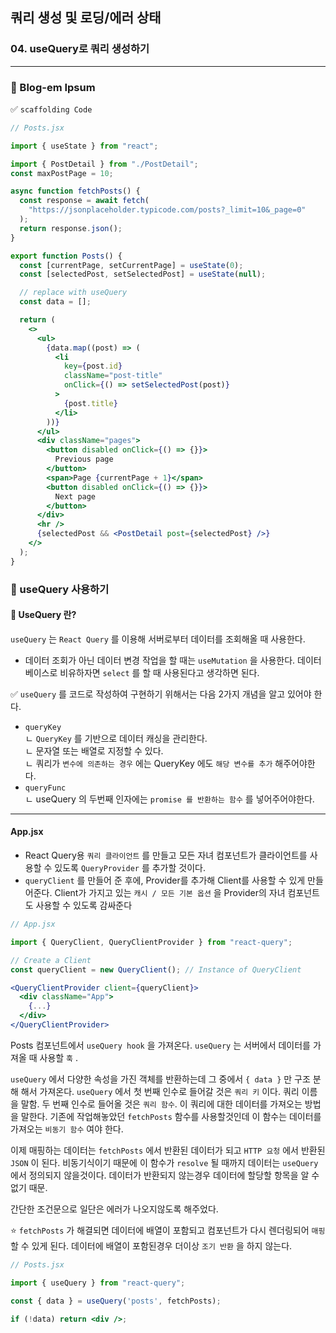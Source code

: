 ## 쿼리 생성 및 로딩/에러 상태
### 04. useQuery로 쿼리 생성하기
---------------------------------------------

### 📌 Blog-em Ipsum


✅ `scaffolding Code`

```jsx
// Posts.jsx

import { useState } from "react";

import { PostDetail } from "./PostDetail";
const maxPostPage = 10;

async function fetchPosts() {
  const response = await fetch(
    "https://jsonplaceholder.typicode.com/posts?_limit=10&_page=0"
  );
  return response.json();
}

export function Posts() {
  const [currentPage, setCurrentPage] = useState(0);
  const [selectedPost, setSelectedPost] = useState(null);

  // replace with useQuery
  const data = [];

  return (
    <>
      <ul>
        {data.map((post) => (
          <li
            key={post.id}
            className="post-title"
            onClick={() => setSelectedPost(post)}
          >
            {post.title}
          </li>
        ))}
      </ul>
      <div className="pages">
        <button disabled onClick={() => {}}>
          Previous page
        </button>
        <span>Page {currentPage + 1}</span>
        <button disabled onClick={() => {}}>
          Next page
        </button>
      </div>
      <hr />
      {selectedPost && <PostDetail post={selectedPost} />}
    </>
  );
}

```

### 📌 useQuery 사용하기

#### 📍 UseQuery 란?

`useQuery` 는 `React Query` 를 이용해 서버로부터 데이터를 조회해올 때 사용한다.
 * 데이터 조회가 아닌 데이터 변경 작업을 할 때는 `useMutation` 을 사용한다.
데이터베이스로 비유하자면 `select` 를 할 때 사용된다고 생각하면 된다.

✅ `useQuery` 를 코드로 작성하여 구현하기 위해서는 다음 2가지 개념을 알고 있어야 한다. 
- `queryKey` <br>
	ㄴ `QueryKey` 를 기반으로 데이터 캐싱을 관리한다. <br>
	ㄴ 문자열 또는 배열로 지정할 수 있다. <br>
    ㄴ 쿼리가 `변수에 의존하는 경우` 에는 QueryKey 에도 `해당 변수를 추가` 해주어야한다. 
- `queryFunc` <br>
	ㄴ useQuery 의 두번째 인자에는 `promise 를 반환하는 함수` 를 넣어주어야한다.

<hr> 

#### App.jsx

- React Query용 `쿼리 클라이언트` 를 만들고 모든 자녀 컴포넌트가 클라이언트를 사용할 수 있도록 `QueryProvider` 를 추가할 것이다.
- `queryClient` 를 만들어 준 후에, Provider를 추가해 Client를 사용할 수 있게 만들어준다.
Client가 가지고 있는 `캐시 / 모든 기본 옵션` 을 Provider의 자녀 컴포넌트도 사용할 수 있도록 감싸준다


```jsx
// App.jsx

import { QueryClient, QueryClientProvider } from "react-query";

// Create a Client
const queryClient = new QueryClient(); // Instance of QueryClient

<QueryClientProvider client={queryClient}>
  <div className="App">
    {...}
  </div>
</QueryClientProvider>
```

Posts 컴포넌트에서 `useQuery hook` 을 가져온다.
`useQuery` 는 서버에서 데이터를 가져올 때 사용할 `훅` .

`useQuery` 에서 다양한 속성을 가진 객체를 반환하는데 그 중에서 `{ data }` 만 구조 분해 해서 가져온다. 
`useQuery` 에서 첫 번째 인수로 들어갈 것은 `쿼리 키` 이다. 쿼리 이름을 말함.
두 번째 인수로 들어올 것은 `쿼리 함수`. 이 쿼리에 대한 데이터를 가져오는 방법을 말한다.
기존에 작업해놓았던 `fetchPosts`  함수를 사용할것인데 이 함수는 데이터를 가져오는 `비동기 함수` 여야 한다.

이제 매핑하는 데이터는 `fetchPosts` 에서 반환된 데이터가 되고 `HTTP 요청` 에서 반환된 `JSON` 이 된다.
비동기식이기 때문에 이 함수가 `resolve` 될 때까지 데이터는 `useQuery` 에서 정의되지 않을것이다.
데이터가 반환되지 않는경우 데이터에 할당할 항목을 알 수 없기 때문.

간단한 조건문으로 일단은 에러가 나오지않도록 해주었다.

⭐️ `fetchPosts` 가 해결되면 데이터에 배열이 포함되고 컴포넌트가 다시 렌더링되어 `매핑` 할 수 있게 된다. 데이터에 배열이 포함된경우 더이상 `조기 반환` 을 하지 않는다.

```jsx
// Posts.jsx

import { useQuery } from "react-query";

const { data } = useQuery('posts', fetchPosts);

if (!data) return <div />;
```